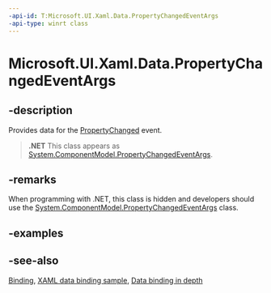 ```yaml
---
-api-id: T:Microsoft.UI.Xaml.Data.PropertyChangedEventArgs
-api-type: winrt class
---
```


<!-- Class syntax.
public class PropertyChangedEventArgs : Windows.UI.Xaml.Data.IPropertyChangedEventArgs
-->

# Microsoft.UI.Xaml.Data.PropertyChangedEventArgs

## -description
Provides data for the [PropertyChanged](inotifypropertychanged_propertychanged.md) event.



> **.NET**
> This class appears as [System.ComponentModel.PropertyChangedEventArgs](/dotnet/api/system.componentmodel.propertychangedeventargs?redirectedfrom=MSDN).

## -remarks
When programming with .NET, this class is hidden and developers should use the [System.ComponentModel.PropertyChangedEventArgs](/dotnet/api/system.componentmodel.propertychangedeventargs?redirectedfrom=MSDN) class.

## -examples

## -see-also
[Binding](binding.md), [XAML data binding sample](https://github.com/Microsoft/Windows-universal-samples/tree/master/Samples/XamlBind), [Data binding in depth](/windows/uwp/data-binding/data-binding-in-depth)
